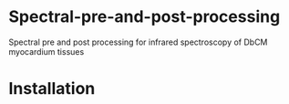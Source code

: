 # Spectral-pre-and-post-processing
Spectral pre and post processing for infrared spectroscopy of DbCM myocardium tissues
# Installation
